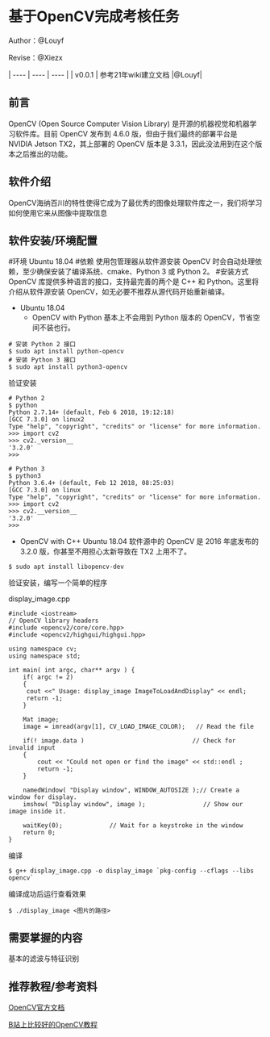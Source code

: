 # 基于OpenCV完成考核任务

Author：@Louyf

Revise：@Xiezx


| ---- | ---- | ---- |
| v0.0.1 | 参考21年wiki建立文档 |@Louyf|




## 前言
OpenCV (Open Source Computer Vision Library) 是开源的机器视觉和机器学习软件库。目前 OpenCV 发布到 4.6.0 版，但由于我们最终的部署平台是 NVIDIA Jetson TX2，其上部署的 OpenCV 版本是 3.3.1，因此没法用到在这个版本之后推出的功能。
## 软件介绍
OpenCV海纳百川的特性使得它成为了最优秀的图像处理软件库之一，我们将学习如何使用它来从图像中提取信息
## 软件安装/环境配置
#环境
Ubuntu 18.04 
#依赖
使用包管理器从软件源安装 OpenCV 时会自动处理依赖，至少确保安装了编译系统、cmake、Python 3 或 Python 2。
#安装方式
OpenCV 库提供多种语言的接口，支持最完善的两个是 C++ 和 Python。这里将介绍从软件源安装 OpenCV，如无必要不推荐从源代码开始重新编译。
- Ubuntu 18.04
  - OpenCV with Python
基本上不会用到 Python 版本的 OpenCV，节省空间不装也行。
```shell
# 安装 Python 2 接口
$ sudo apt install python-opencv
# 安装 Python 3 接口
$ sudo apt install python3-opencv
```
验证安装
```shell
# Python 2
$ python
Python 2.7.14+ (default, Feb 6 2018, 19:12:18) 
[GCC 7.3.0] on linux2
Type "help", "copyright", "credits" or "license" for more information.
>>> import cv2
>>> cv2._version__
'3.2.0'
>>>
```
```shell
# Python 3
$ python3
Python 3.6.4+ (default, Feb 12 2018, 08:25:03) 
[GCC 7.3.0] on linux
Type "help", "copyright", "credits" or "license" for more information.
>>> import cv2
>>> cv2.__version__
'3.2.0'
>>> 
```

  - OpenCV with C++
Ubuntu 18.04 软件源中的 OpenCV 是 2016 年底发布的 3.2.0 版，你甚至不用担心太新导致在 TX2 上用不了。
```shell
$ sudo apt install libopencv-dev
```
验证安装，编写一个简单的程序

display_image.cpp
```shell
#include <iostream>
// OpenCV library headers
#include <opencv2/core/core.hpp>
#include <opencv2/highgui/highgui.hpp>

using namespace cv;
using namespace std;

int main( int argc, char** argv ) {
    if( argc != 2)
    {
     cout <<" Usage: display_image ImageToLoadAndDisplay" << endl;
     return -1;
    }

    Mat image;
    image = imread(argv[1], CV_LOAD_IMAGE_COLOR);   // Read the file

    if(! image.data )                              // Check for invalid input
    {
        cout << "Could not open or find the image" << std::endl ;
        return -1;
    }

    namedWindow( "Display window", WINDOW_AUTOSIZE );// Create a window for display.
    imshow( "Display window", image );                // Show our image inside it.

    waitKey(0);             // Wait for a keystroke in the window
    return 0;
}
```
编译
```shell
$ g++ display_image.cpp -o display_image `pkg-config --cflags --libs opencv`
```
编译成功后运行查看效果
```shell
$ ./display_image <图片的路径>
```
## 需要掌握的内容
基本的滤波与特征识别
## 推荐教程/参考资料
[OpenCV官方文档](https://docs.opencv.org/4.x/df/d65/tutorial_table_of_content_introduction.html)

[B站上比较好的OpenCV教程](https://www.bilibili.com/video/BV1Mv4y1M7gJ?spm_id_from=333.337.search-card.all.click&vd_source=edcefed95842493f34b0dfe837cf5683)
